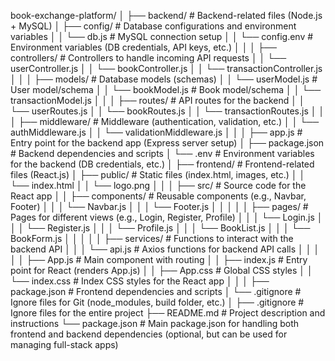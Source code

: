 book-exchange-platform/
│
├── backend/                 # Backend-related files (Node.js + MySQL)
│   ├── config/              # Database configurations and environment variables
│   │   └── db.js            # MySQL connection setup
│   │   └── config.env       # Environment variables (DB credentials, API keys, etc.)
│   │
│   ├── controllers/         # Controllers to handle incoming API requests
│   │   └── userController.js
│   │   └── bookController.js
│   │   └── transactionController.js
│   │
│   ├── models/              # Database models (schemas)
│   │   └── userModel.js     # User model/schema
│   │   └── bookModel.js     # Book model/schema
│   │   └── transactionModel.js
│   │
│   ├── routes/              # API routes for the backend
│   │   └── userRoutes.js
│   │   └── bookRoutes.js
│   │   └── transactionRoutes.js
│   │
│   ├── middleware/          # Middleware (authentication, validation, etc.)
│   │   └── authMiddleware.js
│   │   └── validationMiddleware.js
│   │
│   ├── app.js               # Entry point for the backend app (Express server setup)
│   ├── package.json         # Backend dependencies and scripts
│   └── .env                 # Environment variables for the backend (DB credentials, etc.)
│
├── frontend/                # Frontend-related files (React.js)
│   ├── public/              # Static files (index.html, images, etc.)
│   │   └── index.html
│   │   └── logo.png
│   │
│   ├── src/                 # Source code for the React app
│   │   ├── components/      # Reusable components (e.g., Navbar, Footer)
│   │   │   └── Navbar.js
│   │   │   └── Footer.js
│   │   │
│   │   ├── pages/           # Pages for different views (e.g., Login, Register, Profile)
│   │   │   └── Login.js
│   │   │   └── Register.js
│   │   │   └── Profile.js
│   │   │   └── BookList.js
│   │   │   └── BookForm.js
│   │   │
│   │   ├── services/        # Functions to interact with the backend API
│   │   │   └── api.js       # Axios functions for backend API calls
│   │   │
│   │   ├── App.js           # Main component with routing
│   │   ├── index.js         # Entry point for React (renders App.js)
│   │   ├── App.css          # Global CSS styles
│   │   └── index.css        # Index CSS styles for the React app
│   │
│   ├── package.json         # Frontend dependencies and scripts
│   └── .gitignore           # Ignore files for Git (node_modules, build folder, etc.)
│
├── .gitignore               # Ignore files for the entire project
├── README.md                # Project description and instructions
└── package.json             # Main package.json for handling both frontend and backend dependencies (optional, but can be used for managing full-stack apps)
